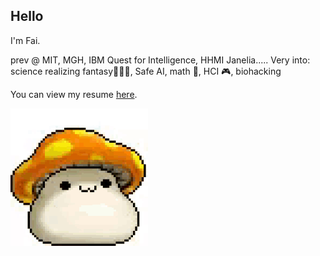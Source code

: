 ## Hello 

I'm Fai.

prev @ MIT, MGH, IBM Quest for Intelligence, HHMI Janelia..... Very into: 
science realizing fantasy🧝🏿‍♀️, Safe AI, math 🎲, HCI 🎮, biohacking

You can view my resume [here](https://docs.google.com/document/d/1bR2ZlwgKbv65EAnR8BkOeaKxeIFJJZHW-O5kRUPGcc0/edit).

![til](mushroom-cute.gif)
